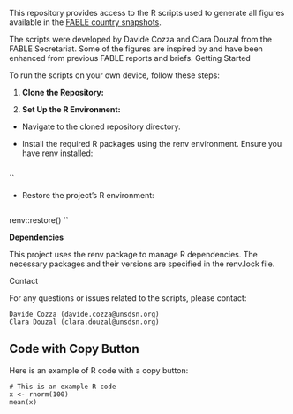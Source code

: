 This repository provides access to the R scripts used to generate all figures available in the [FABLE country snapshots](https://fableconsortium.org/publications/fable-pathways-for-sustainable-food-and-land-use-systems/).

The scripts were developed by Davide Cozza and Clara Douzal from the FABLE Secretariat. Some of the figures are inspired by and have been enhanced from previous FABLE reports and briefs.
Getting Started

To run the scripts on your own device, follow these steps:

1. **Clone the Repository:**
  

2. **Set Up the R Environment:**

* Navigate to the cloned repository directory.
* Install the required R packages using the renv environment. Ensure you have renv installed:
   
   ```R install.packages("renv")
``

* Restore the project’s R environment:

   ```R library(renv)
renv::restore() 
``

**Dependencies**

This project uses the renv package to manage R dependencies. The necessary packages and their versions are specified in the renv.lock file.

Contact

For any questions or issues related to the scripts, please contact:

    Davide Cozza (davide.cozza@unsdsn.org)
    Clara Douzal (clara.douzal@unsdsn.org)


## Code with Copy Button

Here is an example of R code with a copy button:

```{r example-code}
# This is an example R code
x <- rnorm(100)
mean(x)

